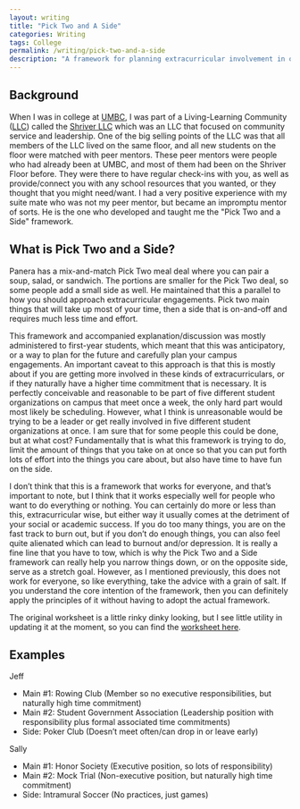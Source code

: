 ```yaml
---
layout: writing
title: "Pick Two and A Side"
categories: Writing
tags: College
permalink: /writing/pick-two-and-a-side
description: "A framework for planning extracurricular involvement in order to achieve balance in your college life."
---
```


## Background
When I was in college at [UMBC](https://umbc.edu), I was part of a Living-Learning Community ([LLC](https://reslife.umbc.edu/communities/llc/)) called the [Shriver LLC](https://shrivercenter.umbc.edu/shriver-living-learning-center/) which was an LLC that focused on community service and leadership. One of the big selling points of the LLC was that all members of the LLC lived on the same floor, and all new students on the floor were matched with peer mentors. These peer mentors were people who had already been at UMBC, and most of them had been on the Shriver Floor before. They were there to have regular check-ins with you, as well as provide/connect you with any school resources that you wanted, or they thought that you might need/want. I had a very positive experience with my suite mate who was not my peer mentor, but became an impromptu mentor of sorts. He is the one who developed and taught me the "Pick Two and a Side" framework.

## What is Pick Two and a Side?
Panera has a mix-and-match Pick Two meal deal where you can pair a soup, salad, or sandwich. The portions are smaller for the Pick Two deal, so some people add a small side as well. He maintained that this a parallel to how you should approach extracurricular engagements. Pick two main things that will take up most of your time, then a side that is on-and-off and requires much less time and effort.

This framework and accompanied explanation/discussion was mostly administered to first-year students, which meant that this was anticipatory, or a way to plan for the future and carefully plan your campus engagements. An important caveat to this approach is that this is mostly about if you are getting more involved in these kinds of extracurriculars, or if they naturally have a higher time commitment that is necessary. It is perfectly conceivable and reasonable to be part of five different student organizations on campus that meet once a week, the only hard part would most likely be scheduling. However, what I think is unreasonable would be trying to be a leader or get really involved in five different student organizations at once. I am sure that for some people this could be done, but at what cost? Fundamentally that is what this framework is trying to do, limit the amount of things that you take on at once so that you can put forth lots of effort into the things you care about, but also have time to have fun on the side.

I don’t think that this is a framework that works for everyone, and that’s important to note, but I think that it works especially well for people who want to do everything or nothing. You can certainly do more or less than this, extracurricular wise, but either way it usually comes at the detriment of your social or academic success. If you do too many things, you are on the fast track to burn out, but if you don’t do enough things, you can also feel quite alienated which can lead to burnout and/or depression. It is really a fine line that you have to tow, which is why the Pick Two and a Side framework can really help you narrow things down, or on the opposite side, serve as a stretch goal. However, as I mentioned previously, this does not work for everyone, so like everything, take the advice with a grain of salt. If you understand the core intention of the framework, then you can definitely apply the principles of it without having to adopt the actual framework.

The original worksheet is a little rinky dinky looking, but I see little utility in updating it at the moment, so you can find the [worksheet here](https://docs.google.com/document/d/1nX0FkYaFfJs0zN3S6qlF0i9W13Rwu1IJTRuvHQtRoKg/edit?usp=sharing). 

## Examples
Jeff
* Main #1: Rowing Club (Member so no executive responsibilities, but naturally high time commitment)
* Main #2: Student Government Association (Leadership position with responsibility plus formal associated time commitments)
* Side: Poker Club (Doesn’t meet often/can drop in or leave early)

Sally
* Main #1: Honor Society (Executive position, so lots of responsibility)
* Main #2: Mock Trial (Non-executive position, but naturally high time commitment)
* Side: Intramural Soccer (No practices, just games)
